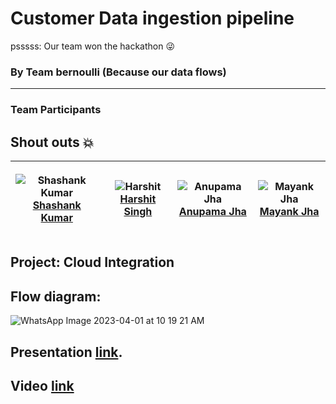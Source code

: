 # Customer Data ingestion pipeline

psssss: Our team won the hackathon 😜 

### By Team bernoulli (Because our data flows)
**************************

### Team Participants
 ## Shout outs 💥

| <p align="center">![Shashank Kumar](https://github.com/shawshankkumar.png?size=128)<br>[Shashank Kumar](https://github.com/shawshankkumar)</p> | <p align="center">![Harshit](https://github.com/whiletrueee.png?size=128)<br>[Harshit Singh](https://github.com/whiletrueee)</p> | <p align="center">![Anupama Jha](https://github.com/mayank1611.png?size=128)<br>[Anupama Jha](https://www.linkedin.com/in/anupama-jha-523bb2207/)</p> | <p align="center">![Mayank Jha](https://github.com/mayank1611.png?size=128)<br>[Mayank Jha](https://www.linkedin.com/in/mayank1611/)</p> |
| -------------------------------------------------------------------------------------------------------------------------------- | ------------------------------------------------------------------------------------------------------------------------------------------------------ | ------------------------------------------------------------------------------------------------------------------------------------------------------ |  ------------------------------------------------------------------------------------------------------------------------------------------------------ | 


## Project: Cloud Integration

## Flow diagram:

![WhatsApp Image 2023-04-01 at 10 19 21 AM](https://user-images.githubusercontent.com/74819565/229266716-fecb8552-9973-4253-87fb-9d9224c60ebb.jpeg)

## Presentation [link](https://docs.google.com/presentation/d/1Iag2RPmuqI0fnrUGfupfiWtIUGACXibvIzgjkZEi4x0/edit#slide=id.g13e9dbcaf0c_0_512).

## Video [link](https://drive.google.com/file/d/1YVp7Ri_2hxM1cyefVUVlzBxEhfPTZh8Y/view?usp=share_link)
